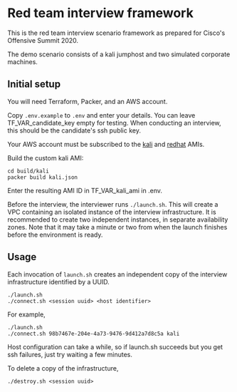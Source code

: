 # Red team interview framework

This is the red team interview scenario framework as prepared for
Cisco's Offensive Summit 2020.

The demo scenario consists of a kali jumphost and two simulated
corporate machines.

## Initial setup

You will need Terraform, Packer, and an AWS account.

Copy `.env.example` to `.env` and enter your
details. You can leave TF_VAR_candidate_key empty for testing. When
conducting an interview, this should be the candidate's ssh public key.

Your AWS account must be subscribed to the [kali](https://aws.amazon.com/marketplace/pp/B01M26MMTT) and [redhat](https://aws.amazon.com/marketplace/pp/B07JDGZ7KH) AMIs.

Build the custom kali AMI:

```
cd build/kali
packer build kali.json
```

Enter the resulting AMI ID in TF_VAR_kali_ami in .env.

Before the interview, the interviewer runs `./launch.sh`. This will
create a VPC containing an isolated instance of the interview infrastructure.
It is recommended to create two independent instances, in separate availability
zones. Note that it may take a minute or two from when the launch finishes before the
environment is ready.

## Usage

Each invocation of `launch.sh` creates an independent copy of the
interview infrastructure identified by a UUID.
```
./launch.sh
./connect.sh <session uuid> <host identifier>
```

For example,
```
./launch.sh
./connect.sh 98b7467e-204e-4a73-9476-9d412a7d8c5a kali
```

Host configuration can take a while, so if launch.sh succeeds but you
get ssh failures, just try waiting a few minutes.

To delete a copy of the infrastructure,

```
./destroy.sh <session uuid>
```
